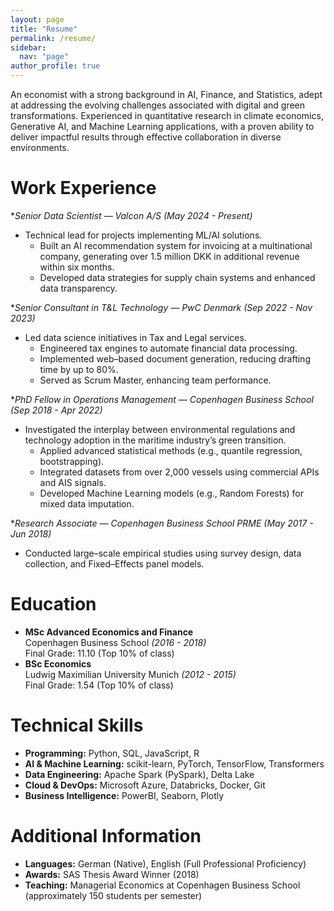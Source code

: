```yaml
---
layout: page
title: "Resume"
permalink: /resume/
sidebar:
  nav: "page"
author_profile: true
---
```


An economist with a strong background in AI, Finance, and Statistics, adept at addressing the evolving challenges associated with digital and green transformations. Experienced in quantitative research in climate economics, Generative AI, and Machine Learning applications, with a proven ability to deliver impactful results through effective collaboration in diverse environments.

# Work Experience
**Senior Data Scientist — Valcon A/S *(May 2024 - Present)**
- Technical lead for projects implementing ML/AI solutions.
  - Built an AI recommendation system for invoicing at a multinational company, generating over 1.5 million DKK in additional revenue within six months.
  - Developed data strategies for supply chain systems and enhanced data transparency.

**Senior Consultant in T&L Technology — PwC Denmark *(Sep 2022 - Nov 2023)**
- Led data science initiatives in Tax and Legal services.
  - Engineered tax engines to automate financial data processing.
  - Implemented web–based document generation, reducing drafting time by up to 80%.
  - Served as Scrum Master, enhancing team performance.

**PhD Fellow in Operations Management — Copenhagen Business School *(Sep 2018 - Apr 2022)**
- Investigated the interplay between environmental regulations and technology adoption in the maritime industry’s green transition.
  - Applied advanced statistical methods (e.g., quantile regression, bootstrapping).
  - Integrated datasets from over 2,000 vessels using commercial APIs and AIS signals.
  - Developed Machine Learning models (e.g., Random Forests) for mixed data imputation.

**Research Associate — Copenhagen Business School PRME *(May 2017 - Jun 2018)**
- Conducted large–scale empirical studies using survey design, data collection, and Fixed–Effects panel models.

# Education
- **MSc Advanced Economics and Finance**  
  Copenhagen Business School *(2016 - 2018)*  
  Final Grade: 11.10 (Top 10% of class)
- **BSc Economics**  
  Ludwig Maximilian University Munich *(2012 - 2015)*  
  Final Grade: 1.54 (Top 10% of class)

# Technical Skills
- **Programming:** Python, SQL, JavaScript, R  
- **AI & Machine Learning:** scikit-learn, PyTorch, TensorFlow, Transformers  
- **Data Engineering:** Apache Spark (PySpark), Delta Lake  
- **Cloud & DevOps:** Microsoft Azure, Databricks, Docker, Git  
- **Business Intelligence:** PowerBI, Seaborn, Plotly

# Additional Information
- **Languages:** German (Native), English (Full Professional Proficiency)  
- **Awards:** SAS Thesis Award Winner (2018)  
- **Teaching:** Managerial Economics at Copenhagen Business School (approximately 150 students per semester)